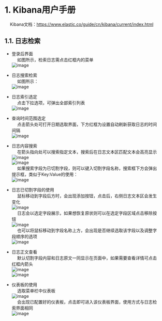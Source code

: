 


# 1. Kibana用户手册  
<!-- 
快用 Kibana 吧
https://mp.weixin.qq.com/s/Ky51TVhvDP0Mv1FlhNGycg
kibana设置中文
https://www.cnblogs.com/gaohanghang/p/12099614.html
-->

&emsp; Kibana文档：https://www.elastic.co/guide/cn/kibana/current/index.html  

## 1.1. 日志检索  
* 登录后界面  
&emsp; 如图所示，检索日志需点击红框内的菜单  
![image](https://gitee.com/wt1814/pic-host/raw/master/images/ES/es-52.png)  
* 日志搜索检索  
&emsp; 如图所示：   
![image](https://gitee.com/wt1814/pic-host/raw/master/images/ES/es-53.png)  

* 日志索引选定  
&emsp; 点击下拉选项，可弹出全部索引列表  
![image](https://gitee.com/wt1814/pic-host/raw/master/images/ES/es-54.png)  

* 查询时间范围选定   
&emsp; 点击箭头处可打开日期选取界面，下方红框为设置自动刷新获取日志的时间间隔  
![image](https://gitee.com/wt1814/pic-host/raw/master/images/ES/es-55.png)  

* 日志内容搜索  
&emsp; 在箭头指向处可以搜索指定文本，搜索后在日志文本区匹配文本会高亮显示  
![image](https://gitee.com/wt1814/pic-host/raw/master/images/ES/es-56.png)  
![image](https://gitee.com/wt1814/pic-host/raw/master/images/ES/es-57.png)  
&emsp; 如果搜索字段为已切割字段，则可以键入切割字段名称，搜索框下方会弹出提示框，类似于Key:Value的使用：  
![image](https://gitee.com/wt1814/pic-host/raw/master/images/ES/es-58.png)  

* 日志已切割字段的使用  
&emsp; 鼠标移动到字段后方时，会出现添加按钮，点击后，右侧日志文本区会发生变化  
![image](https://gitee.com/wt1814/pic-host/raw/master/images/ES/es-59.png)  
&emsp; 日志会以选定字段展示，如果想恢复原状则可以在选定字段区域点击移除按钮  
![image](https://gitee.com/wt1814/pic-host/raw/master/images/ES/es-60.png)  
&emsp; 也可以将鼠标移动到字段名称上方，会出现是否继续选取该字段以及调整字段顺序的选项  
![image](https://gitee.com/wt1814/pic-host/raw/master/images/ES/es-61.png)  
* 日志正文查看  
&emsp; 默认切割字段内容和日志原文一同显示在页面中，如果需要查看详情可点击红框内箭头  
![image](https://gitee.com/wt1814/pic-host/raw/master/images/ES/es-62.png)  
![image](https://gitee.com/wt1814/pic-host/raw/master/images/ES/es-63.png)  
* 仪表板的使用  
&emsp; 选取菜单栏中仪表板  
![image](https://gitee.com/wt1814/pic-host/raw/master/images/ES/es-64.png)  
&emsp; 会出现已配置好的仪表板，点击即可进入该仪表板界面，使用方式与日志检索界面相同  
![image](https://gitee.com/wt1814/pic-host/raw/master/images/ES/es-65.png)  
